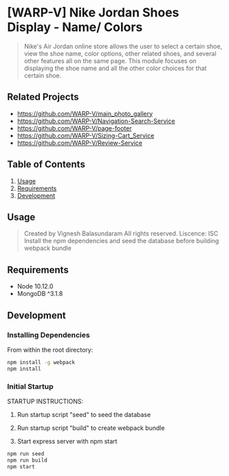 # [WARP-V] Nike Jordan Shoes Display - Name/ Colors

> Nike's Air Jordan online store allows the user to select a certain shoe, view the shoe name, color options, other related shoes, and several other features all on the same page. This module focuses on displaying the shoe name and all the other color choices for that certain shoe.

## Related Projects

  - https://github.com/WARP-V/main_photo_gallery
  - https://github.com/WARP-V/Navigation-Search-Service
  - https://github.com/WARP-V/page-footer
  - https://github.com/WARP-V/Sizing-Cart_Service
  - https://github.com/WARP-V/Review-Service

## Table of Contents

1. [Usage](#Usage)
1. [Requirements](#requirements)
1. [Development](#development)

## Usage

> Created by Vignesh Balasundaram
> All rights reserved. Liscence: ISC
> Install the npm dependencies and seed the database before building webpack bundle

## Requirements

- Node 10.12.0
- MongoDB ^3.1.8

## Development

### Installing Dependencies

From within the root directory:

```sh
npm install -g webpack
npm install
```

### Initial Startup

STARTUP INSTRUCTIONS:

1. Run startup script "seed" to seed the database

2. Run startup script "build" to create webpack bundle

3. Start express server with npm start


```sh
npm run seed
npm run build
npm start
```
